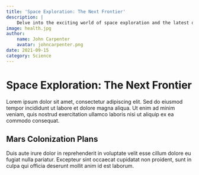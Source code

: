 ```yaml
---
title: 'Space Exploration: The Next Frontier'
description: |
    Delve into the exciting world of space exploration and the latest developments in interplanetary travel. This article examines current missions, future plans, and the potential for human colonization of other planets.
image: health.jpg
author:
    name: John Carpenter
    avatar: johncarpenter.png
date: 2021-09-15
category: Science
---
```


# Space Exploration: The Next Frontier

Lorem ipsum dolor sit amet, consectetur adipiscing elit. Sed do eiusmod tempor incididunt ut labore et dolore magna aliqua. Ut enim ad minim veniam, quis nostrud exercitation ullamco laboris nisi ut aliquip ex ea commodo consequat.

## Mars Colonization Plans

Duis aute irure dolor in reprehenderit in voluptate velit esse cillum dolore eu fugiat nulla pariatur. Excepteur sint occaecat cupidatat non proident, sunt in culpa qui officia deserunt mollit anim id est laborum.

